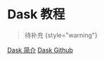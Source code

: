# Dask 教程

<show-structure depth="2"/>

> 待补充
{style="warning"}


<seealso>
<category ref="ref_docs">
    <a href="https://mp.weixin.qq.com/s/Yhf0SunBehfc6gT32EL6nQ">Dask 简介</a>
</category>
<category ref="ref_github">
    <a href="https://github.com/dask/dask">Dask Github</a>
</category>
<category ref="ref_issues"></category>
<category ref="ref_hf"></category>
<category ref="ref_ms"></category>
</seealso>


